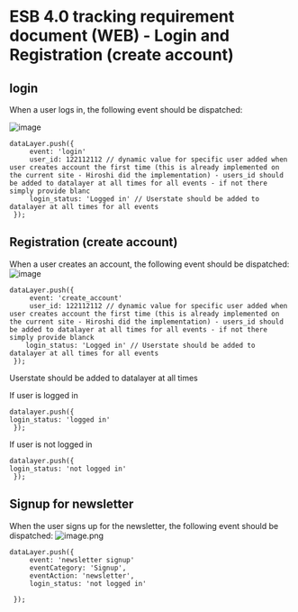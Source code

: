 # ESB 4.0 tracking requirement document (WEB) - Login and Registration (create account) 
## login 
When a user logs in, the following event should be dispatched:

![image](https://github.com/RasmusEge/ESB-3.0/assets/122262884/74e4a114-5c9c-4926-989d-5b5486c933c6)

````
dataLayer.push({
     event: 'login'
     user_id: 122112112 // dynamic value for specific user added when user creates account the first time (this is already implemented on the current site - Hiroshi did the implementation) - users_id should be added to datalayer at all times for all events - if not there simply provide blanc 
     login_status: 'Logged in' // Userstate should be added to datalayer at all times for all events 
 }); 
````
## Registration (create account)
When a user creates an account, the following event should be dispatched:
![image](https://github.com/RasmusEge/ESB-3.0/assets/122262884/6ede9457-d486-4907-a2de-d72335eb99a6)

````
dataLayer.push({
     event: 'create_account'
     user_id: 122112112 // dynamic value for specific user added when user creates account the first time (this is already implemented on the current site - Hiroshi did the implementation) - users_id should be added to datalayer at all times for all events - if not there simply provide blanck 
    login_status: 'Logged in' // Userstate should be added to datalayer at all times for all events 
 }); 
````

Userstate should be added to datalayer at all times 

If user is logged in 

````
datalayer.push({
login_status: 'logged in'  
 }); 
````

If user is not logged in 

````
datalayer.push({
login_status: 'not logged in'  
 }); 
````

## Signup for newsletter

When the user  signs up for the newsletter, the following event should be dispatched:
![image.png](/.attachments/image-7b7e0d09-64e7-4022-9a65-357bf2845083.png)

````
dataLayer.push({
     event: 'newsletter signup'
     eventCategory: 'Signup',
     eventAction: 'newsletter',
     login_status: 'not logged in'

 }); 
````
